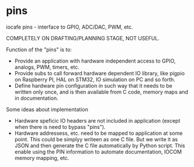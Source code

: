 # pins
iocafe pins - interface to GPIO, ADC/DAC, PWM, etc. 

COMPLETELY ON DRAFTING/PLANNING STAGE, NOT USEFUL.

Function of the "pins" is to:
- Provide an application with hardware independent access to GPIO, analogs, PWM, timers, etc.
- Provide subs to call forward hardware dependent IO library, like pigpio on Raspberry PI, HAL on STM32, IO simulation on PC and so forth.
- Define hardware pin configuration in such way that it needs to be written only once, and is then available from C code, memory maps and in documentation. 

Some ideas about implementation
- Hardware speficic IO headers are not included in application (except when there is need to bypass "pins").
- Hardware addressess, etc. need to be mapped to application at some point. This could be simplyy writeen as one C file. But we write it as JSON and then generate the C file automatically by Python script. This enable using the PIN information to automate documentation, IOCOM memory mapping, etc. 

